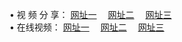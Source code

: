 &#8226; 视 频 分 享：
<a href="http://32.port0.org/tv/" target="_blank">网址一</a>
　<a href="http://24.2waky.com/tv/" target="_blank">网址二</a>
　<a href="http://hk.hacked.jp:81/tv/" target="_blank">网址三</a>
　<br />
&#8226; 在线视频：
<a href="http://app63.ga/" target="_blank">网址一</a>
　<a href="http://w3.001www.com/" target="_blank">网址二</a>
　<a href="http://24.2waky.com/" target="_blank">网址三</a><br />
